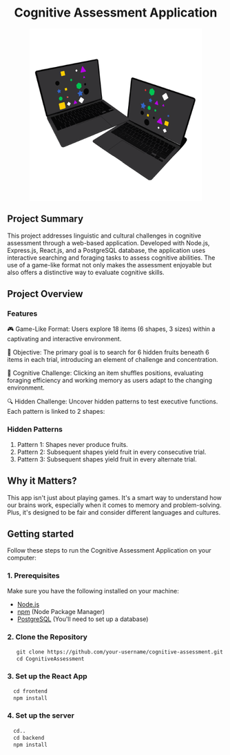  <h1 align  = "center">Cognitive Assessment Application</h1>

<div align="center">
 <img src = "https://github.com/NikhilSingh07/NikhilSingh07/blob/main/Secret/cognitive.gif" width = "400" align  = "center"> 
</div>


## Project Summary

This project addresses linguistic and cultural challenges in cognitive assessment through a web-based application. Developed with Node.js, Express.js, React.js, and a PostgreSQL database, the application uses interactive searching and foraging tasks to assess cognitive abilities. The use of a game-like format not only makes the assessment enjoyable but also offers a distinctive way to evaluate cognitive skills.


## Project Overview

### Features

🎮 Game-Like Format: Users explore 18 items (6 shapes, 3 sizes) within a captivating and interactive environment.

🎯 Objective: The primary goal is to search for 6 hidden fruits beneath 6 items in each trial, introducing an element of challenge and concentration.

🧠 Cognitive Challenge: Clicking an item shuffles positions, evaluating foraging efficiency and working memory as users adapt to the changing environment.

🔍 Hidden Challenge: Uncover hidden patterns to test executive functions. Each pattern is linked to 2 shapes:


### Hidden Patterns

1. Pattern 1: Shapes never produce fruits.  
2. Pattern 2: Subsequent shapes yield fruit in every consecutive trial.  
3. Pattern 3: Subsequent shapes yield fruit in every alternate trial.  

## Why it Matters?

This app isn't just about playing games. It's a smart way to understand how our brains work, especially when it comes to memory and problem-solving. Plus, it's designed to be fair and consider different languages and cultures.  

## Getting started
Follow these steps to run the Cognitive Assessment Application on your computer:

### 1. Prerequisites

   Make sure you have the following installed on your machine:

   - [Node.js](https://nodejs.org/)  
   - [npm](https://www.npmjs.com/) (Node Package Manager)  
   - [PostgreSQL](https://www.postgresql.org/) (You'll need to set up a database)  

### 2. Clone the Repository  

       git clone https://github.com/your-username/cognitive-assessment.git
       cd CognitiveAssessment

### 3. Set up the React App
     
      cd frontend
      npm install

### 4. Set up the server

      cd..
      cd backend
      npm install



